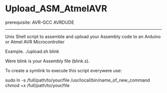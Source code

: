 # Upload_ASM_AtmelAVR

prerequisite:
AVR-GCC
AVRDUDE

-----------------------------------------------------------------------------------------------------------------------------
Unix Shell script to assemble and upload your Assembly code to an Arduino or Atmel AVR Microcontroller

Example. 
  ./upload.sh blink
  
  Were blink is your Assembly file (blink.s).
  
To create a symlink to execute this script everywere use: 

sudo ln -s /full/path/to/your/file /usr/local/bin/name_of_new_command
chmod +x /full/path/to/your/file

 
